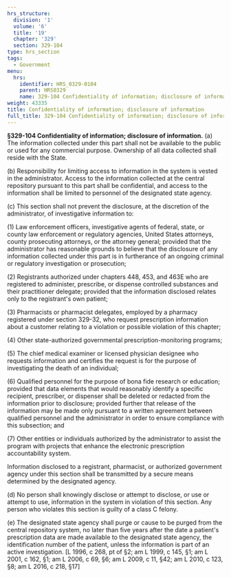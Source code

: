 ```yaml
---
hrs_structure:
  division: '1'
  volume: '6'
  title: '19'
  chapter: '329'
  section: 329-104
type: hrs_section
tags:
  - Government
menu:
  hrs:
    identifier: HRS_0329-0104
    parent: HRS0329
    name: 329-104 Confidentiality of information; disclosure of information
weight: 43335
title: Confidentiality of information; disclosure of information
full_title: 329-104 Confidentiality of information; disclosure of information
---
```

**§329-104 Confidentiality of information; disclosure of information.** (a) The information collected under this part shall not be available to the public or used for any commercial purpose. Ownership of all data collected shall reside with the State.

(b) Responsibility for limiting access to information in the system is vested in the administrator. Access to the information collected at the central repository pursuant to this part shall be confidential, and access to the information shall be limited to personnel of the designated state agency.

(c) This section shall not prevent the disclosure, at the discretion of the administrator, of investigative information to:

(1) Law enforcement officers, investigative agents of federal, state, or county law enforcement or regulatory agencies, United States attorneys, county prosecuting attorneys, or the attorney general; provided that the administrator has reasonable grounds to believe that the disclosure of any information collected under this part is in furtherance of an ongoing criminal or regulatory investigation or prosecution;

(2) Registrants authorized under chapters 448, 453, and 463E who are registered to administer, prescribe, or dispense controlled substances and their practitioner delegate; provided that the information disclosed relates only to the registrant's own patient;

(3) Pharmacists or pharmacist delegates, employed by a pharmacy registered under section 329-32, who request prescription information about a customer relating to a violation or possible violation of this chapter;

(4) Other state-authorized governmental prescription-monitoring programs;

(5) The chief medical examiner or licensed physician designee who requests information and certifies the request is for the purpose of investigating the death of an individual;

(6) Qualified personnel for the purpose of bona fide research or education; provided that data elements that would reasonably identify a specific recipient, prescriber, or dispenser shall be deleted or redacted from the information prior to disclosure; provided further that release of the information may be made only pursuant to a written agreement between qualified personnel and the administrator in order to ensure compliance with this subsection; and

(7) Other entities or individuals authorized by the administrator to assist the program with projects that enhance the electronic prescription accountability system.

Information disclosed to a registrant, pharmacist, or authorized government agency under this section shall be transmitted by a secure means determined by the designated agency.

(d) No person shall knowingly disclose or attempt to disclose, or use or attempt to use, information in the system in violation of this section. Any person who violates this section is guilty of a class C felony.

(e) The designated state agency shall purge or cause to be purged from the central repository system, no later than five years after the date a patient's prescription data are made available to the designated state agency, the identification number of the patient, unless the information is part of an active investigation. [L 1996, c 268, pt of §2; am L 1999, c 145, §1; am L 2001, c 162, §1; am L 2006, c 69, §6; am L 2009, c 11, §42; am L 2010, c 123, §8; am L 2016, c 218, §17]